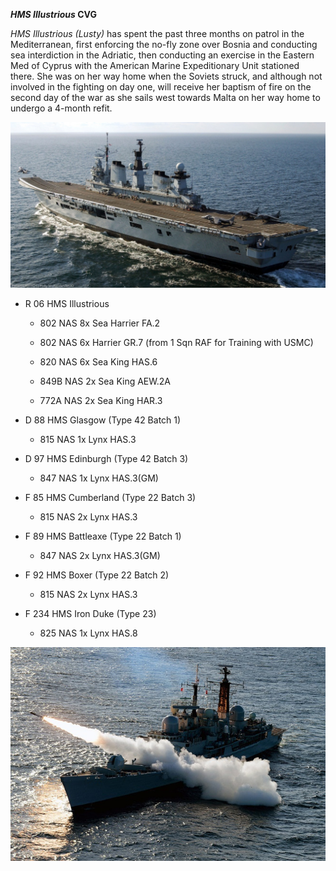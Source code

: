***HMS Illustrious* CVG**

*HMS Illustrious (Lusty)* has spent the past three months on patrol in
the Mediterranean, first enforcing the no-fly zone over Bosnia and
conducting sea interdiction in the Adriatic, then conducting an exercise
in the Eastern Med of Cyprus with the American Marine Expeditionary Unit
stationed there. She was on her way home when the Soviets struck, and
although not involved in the fighting on day one, will receive her
baptism of fire on the second day of the war as she sails west towards
Malta on her way home to undergo a 4-month refit.

![](/assets/images/nato/uk/navy/carriers/illustrious/image1.jpeg)

  - R 06 HMS Illustrious
    
      - 802 NAS 8x Sea Harrier FA.2
    
      - 802 NAS 6x Harrier GR.7 (from 1 Sqn RAF for Training with USMC)
    
      - 820 NAS 6x Sea King HAS.6
    
      - 849B NAS 2x Sea King AEW.2A
    
      - 772A NAS 2x Sea King HAR.3

  - D 88 HMS Glasgow (Type 42 Batch 1)
    
      - 815 NAS 1x Lynx HAS.3

  - D 97 HMS Edinburgh (Type 42 Batch 3)
    
      - 847 NAS 1x Lynx HAS.3(GM)

  - F 85 HMS Cumberland (Type 22 Batch 3)
    
      - 815 NAS 2x Lynx HAS.3

  - F 89 HMS Battleaxe (Type 22 Batch 1)
    
      - 847 NAS 2x Lynx HAS.3(GM)

  - F 92 HMS Boxer (Type 22 Batch 2)
    
      - 815 NAS 2x Lynx HAS.3

  - F 234 HMS Iron Duke (Type 23)
    
      - 825 NAS 1x Lynx HAS.8

![](/assets/images/nato/uk/navy/carriers/illustrious/image2.jpg)
